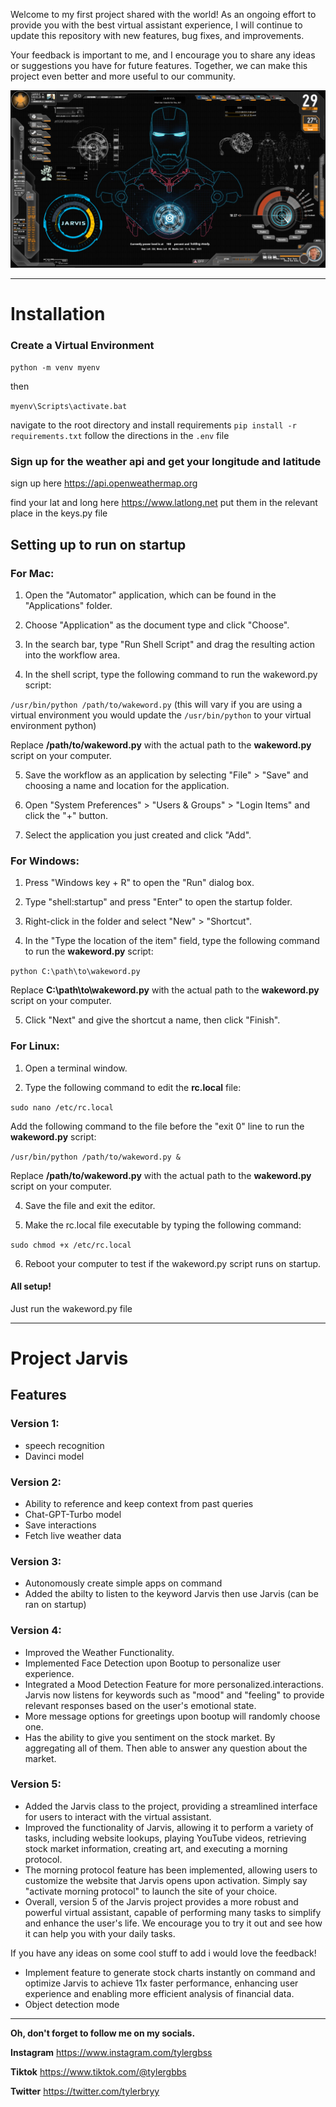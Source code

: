Welcome to my first project shared with the world! As an ongoing effort to provide you with the best virtual assistant experience, I will continue to update this repository with new features, bug fixes, and improvements.

Your feedback is important to me, and I encourage you to share any ideas or suggestions you have for future features. Together, we can make this project even better and more useful to our community.

![Iron Man](ironman.png)
__________________________________________________

# Installation

### Create a Virtual Environment
``python -m venv myenv``

then

``myenv\Scripts\activate.bat``


navigate to the root directory and install requirements ``pip install -r requirements.txt``
follow the directions in the ``.env`` file

### Sign up for the weather api and get your longitude and latitude
sign up here https://api.openweathermap.org

find your lat and long here https://www.latlong.net
put them in the relevant place in the keys.py file

## Setting up to run on startup

### For Mac:

1. Open the "Automator" application, which can be found in the "Applications" folder.

2. Choose "Application" as the document type and click "Choose".

3. In the search bar, type "Run Shell Script" and drag the resulting action into the workflow area.

4. In the shell script, type the following command to run the wakeword.py script:

``/usr/bin/python /path/to/wakeword.py`` (this will vary if you are using a virtual environment you would update the ``/usr/bin/python`` to your virtual environment python)

Replace **/path/to/wakeword.py** with the actual path to the **wakeword.py** script on your computer.

5. Save the workflow as an application by selecting "File" > "Save" and choosing a name and location for the application.

6. Open "System Preferences" > "Users & Groups" > "Login Items" and click the "+" button.

7. Select the application you just created and click "Add".

### For Windows:

1. Press "Windows key + R" to open the "Run" dialog box.

2. Type "shell:startup" and press "Enter" to open the startup folder.

3. Right-click in the folder and select "New" > "Shortcut".

4. In the "Type the location of the item" field, type the following command to run the **wakeword.py** script:

``python C:\path\to\wakeword.py``

Replace **C:\path\to\wakeword.py** with the actual path to the **wakeword.py** script on your computer.

5. Click "Next" and give the shortcut a name, then click "Finish".

### For Linux:

1. Open a terminal window.

2. Type the following command to edit the **rc.local** file:

``sudo nano /etc/rc.local``

Add the following command to the file before the "exit 0" line to run the **wakeword.py** script:

``/usr/bin/python /path/to/wakeword.py &``

Replace **/path/to/wakeword.py** with the actual path to the **wakeword.py** script on your computer.

4. Save the file and exit the editor.

5. Make the rc.local file executable by typing the following command:

``sudo chmod +x /etc/rc.local``

6. Reboot your computer to test if the wakeword.py script runs on startup.

#### All setup!
Just run the wakeword.py file
__________________________________________________

# Project Jarvis

## Features

### Version 1:

- speech recognition
- Davinci model

### Version 2: 

- Ability to reference and keep context from past queries
- Chat-GPT-Turbo model
- Save interactions
- Fetch live weather data

### Version 3: 

- Autonomously create simple apps on command
- Added the abilty to listen to the keyword Jarvis then use Jarvis (can be ran on startup)

### Version 4: 

- Improved the Weather Functionality.
- Implemented Face Detection upon Bootup to personalize user experience.
- Integrated a Mood Detection Feature for more personalized.interactions. Jarvis now listens for keywords such as "mood" and "feeling" to provide relevant responses based on the user's emotional state.
- More message options for greetings upon bootup will randomly choose one.
- Has the ability to give you sentiment on the stock market. By aggregating all of them. Then able to answer any question about the market.

### Version 5:
- Added the Jarvis class to the project, providing a streamlined interface for users to interact with the virtual assistant.
- Improved the functionality of Jarvis, allowing it to perform a variety of tasks, including website lookups, playing YouTube videos, retrieving stock market information, creating art, and executing a morning protocol.
- The morning protocol feature has been implemented, allowing users to customize the website that Jarvis opens upon activation. Simply say "activate morning protocol" to launch the site of your choice.
- Overall, version 5 of the Jarvis project provides a more robust and powerful virtual assistant, capable of performing many tasks to simplify and enhance the user's life. We encourage you to try it out and see how it can help you with your daily tasks.

If you have any ideas on some cool stuff to add i would love the feedback!
- Implement feature to generate stock charts instantly on command and optimize Jarvis to achieve 11x faster performance, enhancing user experience and enabling more efficient analysis of financial data.
- Object detection mode
__________________________________________________

**Oh, don't forget to follow me on my socials.**

**Instagram**
https://www.instagram.com/tylergbss

**Tiktok**
https://www.tiktok.com/@tylergbbs

**Twitter**
https://twitter.com/tylerbryy 



